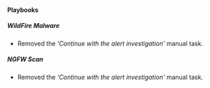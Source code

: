 
#### Playbooks

##### WildFire Malware

- Removed the *'Continue with the alert investigation'* manual task.

##### NGFW Scan

- Removed the *'Continue with the alert investigation'* manual task.
